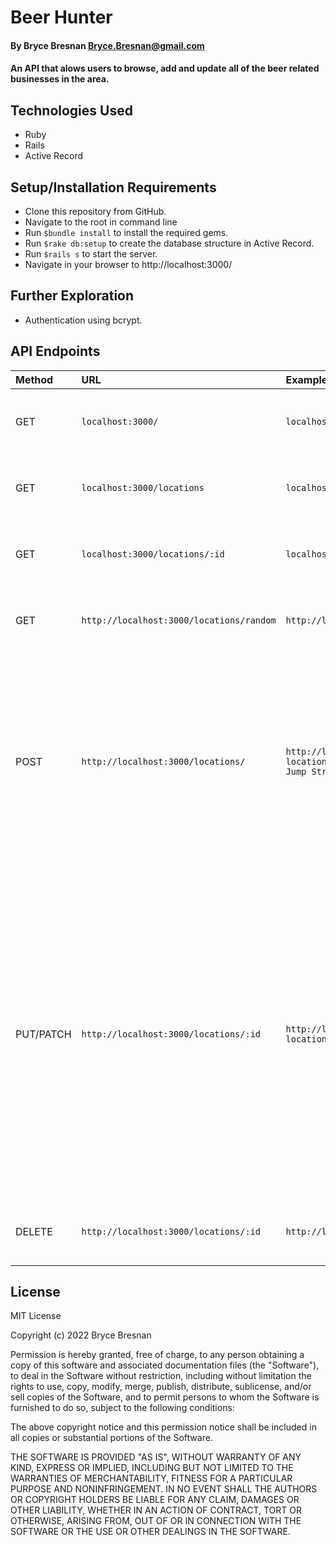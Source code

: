 # Beer Hunter 

#### By Bryce Bresnan <Bryce.Bresnan@gmail.com>

#### An API that alows users to browse, add and update all of the beer related businesses in the area. 

## Technologies Used

* Ruby
* Rails
* Active Record

## Setup/Installation Requirements

* Clone this repository from GitHub.
* Navigate to the root in command line
* Run <code>$bundle install</code> to install the required gems.
* Run <code>$rake db:setup</code> to create the database structure in Active Record.
* Run <code>$rails s</code> to start the server.
* Navigate in your browser to http://localhost:3000/



## Further Exploration
 * Authentication using bcrypt.

## API Endpoints

| Method  | URL | Example | Result | Params |
| :--- |:---| :---| :---| :---|
|GET| `localhost:3000/` |`localhost:3000/`| Returns a list of all locations in the database| None required |
|GET|`localhost:3000/locations`| `localhost:3000/locations`| Returns a list of all locations in the database| None required |
|GET|`localhost:3000/locations/:id`| `localhost:3000/locations/38`| Returns all information related to location with ID=38| :id - The id of a particular location (required) |
|GET|`http://localhost:3000/locations/random`|`http://localhost:3000/locations/random`|Returns a random location from the database| None required |
|POST|`http://localhost:3000/locations/`|`http://localhost:3000/locations/?location_name=Rick's Cafe&address=21 Jump Street&zip=999999&category=Bar`|Adds location to database. Location Name: Rick's Cafe Address: 21 Jump Street Zip: 999999 Category: Bar. If POST is succesfull, returns success message.| :location_name - The name of the location (required), :address - The address of a location (required) :zip - The zip code of the location (required), :category - The type of business at the location (required) |
|PUT/PATCH|`http://localhost:3000/locations/:id`|`http://localhost:3000/locations/38?location_name=Moe's`|Updates the location name for a location with ID=38. If PUT/PATCH is succesfull, displayed JSON success message.| :id - id of the location to update (required), :location_name - The location's name And/or :content - The content of a location And/or :address - The address of a location (required) And/or :zip - The zip code of the location (required), And/or :category - The type of business at the location (required) |
|DELETE|`http://localhost:3000/locations/:id`|`http://localhost:3000/locations/38`|Deletes the location with ID=38 from database| :id - id of the location to delete |


<!-- |GET|`http://localhost:3000/locations/search/:author`| `http://localhost:3000/locations/search/?author=Abraham Lincoln`| Returns all locations in database where author is Abraham Lincoln| :author - An author's name |
|GET |`http://localhost:3000/locations/search/:content`| `http://localhost:3000/locations/search/?content=Four score...` | Returns location with content "Four score..."| :content - The content of a location |  -->

## License
MIT License

Copyright (c) 2022 Bryce Bresnan

Permission is hereby granted, free of charge, to any person obtaining a copy
of this software and associated documentation files (the "Software"), to deal
in the Software without restriction, including without limitation the rights
to use, copy, modify, merge, publish, distribute, sublicense, and/or sell
copies of the Software, and to permit persons to whom the Software is
furnished to do so, subject to the following conditions:

The above copyright notice and this permission notice shall be included in all
copies or substantial portions of the Software.

THE SOFTWARE IS PROVIDED "AS IS", WITHOUT WARRANTY OF ANY KIND, EXPRESS OR
IMPLIED, INCLUDING BUT NOT LIMITED TO THE WARRANTIES OF MERCHANTABILITY,
FITNESS FOR A PARTICULAR PURPOSE AND NONINFRINGEMENT. IN NO EVENT SHALL THE
AUTHORS OR COPYRIGHT HOLDERS BE LIABLE FOR ANY CLAIM, DAMAGES OR OTHER
LIABILITY, WHETHER IN AN ACTION OF CONTRACT, TORT OR OTHERWISE, ARISING FROM,
OUT OF OR IN CONNECTION WITH THE SOFTWARE OR THE USE OR OTHER DEALINGS IN THE
SOFTWARE.
